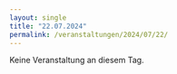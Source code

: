 ```yaml
---
layout: single
title: "22.07.2024"
permalink: /veranstaltungen/2024/07/22/
---
```


Keine Veranstaltung an diesem Tag.
